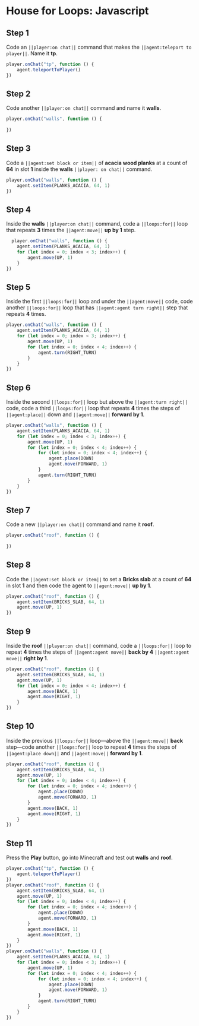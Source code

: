 # House for Loops: Javascript

## Step 1
Code an ``||player:on chat||`` command that makes the ``||agent:teleport to player||``. Name it **tp**. 

```javascript
player.onChat("tp", function () { 
    agent.teleportToPlayer() 
}) 
```

## Step 2
Code another ``||player:on chat||`` command and name it **walls**.

```javascript
player.onChat("walls", function () { 
 
}) 
```

## Step 3
Code a ``||agent:set block or item||`` of **acacia wood planks** at a count of **64** in slot **1** inside the **walls** ``||player: on chat||`` command.

```javascript
player.onChat("walls", function () { 
    agent.setItem(PLANKS_ACACIA, 64, 1) 
}) 
```

## Step 4
Inside the **walls** ``||player:on chat||`` command, code a ``||loops:for||`` loop that repeats **3** times the ``||agent:move||`` **up by 1** step.

```javascript
  player.onChat("walls", function () { 
    agent.setItem(PLANKS_ACACIA, 64, 1) 
    for (let index = 0; index < 3; index++) { 
        agent.move(UP, 1) 
    } 
}) 
```

## Step 5
Inside the first ``||loops:for||`` loop and under the  ``||agent:move||`` code, code another ``||loops:for||`` loop that has ``||agent:agent turn right||`` step that repeats **4** times.

```javascript
player.onChat("walls", function () { 
    agent.setItem(PLANKS_ACACIA, 64, 1) 
    for (let index = 0; index < 3; index++) { 
        agent.move(UP, 1) 
        for (let index = 0; index < 4; index++) { 
            agent.turn(RIGHT_TURN) 
        } 
    } 
}) 
```

## Step 6
Inside the second ``||loops:for||`` loop but above the ``||agent:turn right||`` code, code a third ``||loops:for||`` loop that repeats **4** times the steps of ``||agent:place||`` down and ``||agent:move||`` **forward by 1**.

```javascript
player.onChat("walls", function () { 
    agent.setItem(PLANKS_ACACIA, 64, 1) 
    for (let index = 0; index < 3; index++) { 
        agent.move(UP, 1) 
        for (let index = 0; index < 4; index++) { 
            for (let index = 0; index < 4; index++) { 
                agent.place(DOWN) 
                agent.move(FORWARD, 1) 
            } 
            agent.turn(RIGHT_TURN) 
        } 
    } 
}) 
```

## Step 7
Code a new ``||player:on chat||`` command and name it **roof**.   

```javascript
player.onChat("roof", function () { 
 
}) 
```

## Step 8
Code the ``||agent:set block or item||`` to set a **Bricks slab** at a count of **64** in slot **1** and then code the agent to ``||agent:move||`` **up by 1**.

```javascript
player.onChat("roof", function () { 
    agent.setItem(BRICKS_SLAB, 64, 1) 
    agent.move(UP, 1) 
}) 
```

## Step 9
Inside the **roof** ``||player:on chat||`` command, code a ``||loops:for||`` loop to repeat **4** times the steps of ``||agent:agent move||`` **back by 4** ``||agent:agent move||`` **right by 1**.  
	
```javascript
player.onChat("roof", function () { 
    agent.setItem(BRICKS_SLAB, 64, 1) 
    agent.move(UP, 1) 
    for (let index = 0; index < 4; index++) { 
        agent.move(BACK, 1) 
        agent.move(RIGHT, 1) 
    } 
}) 
```

## Step 10
Inside the previous ``||loops:for||`` loop—above the ``||agent:move||`` **back** step—code another ``||loops:for||`` loop to repeat **4** times the steps of  ``||agent:place down||`` and ``||agent:move||`` **forward by 1**.

```javascript
player.onChat("roof", function () { 
    agent.setItem(BRICKS_SLAB, 64, 1) 
    agent.move(UP, 1) 
    for (let index = 0; index < 4; index++) { 
        for (let index = 0; index < 4; index++) { 
            agent.place(DOWN) 
            agent.move(FORWARD, 1) 
        } 
        agent.move(BACK, 1) 
        agent.move(RIGHT, 1) 
    } 
}) 
```

## Step 11
Press the **Play** button, go into Minecraft and test out **walls** and **roof**.

```javascript
player.onChat("tp", function () {
    agent.teleportToPlayer()
})
player.onChat("roof", function () {
    agent.setItem(BRICKS_SLAB, 64, 1)
    agent.move(UP, 1)
    for (let index = 0; index < 4; index++) {
        for (let index = 0; index < 4; index++) {
            agent.place(DOWN)
            agent.move(FORWARD, 1)
        }
        agent.move(BACK, 1)
        agent.move(RIGHT, 1)
    }
})
player.onChat("walls", function () {
    agent.setItem(PLANKS_ACACIA, 64, 1)
    for (let index = 0; index < 3; index++) {
        agent.move(UP, 1)
        for (let index = 0; index < 4; index++) {
            for (let index = 0; index < 4; index++) {
                agent.place(DOWN)
                agent.move(FORWARD, 1)
            }
            agent.turn(RIGHT_TURN)
        }
    }
})
```

